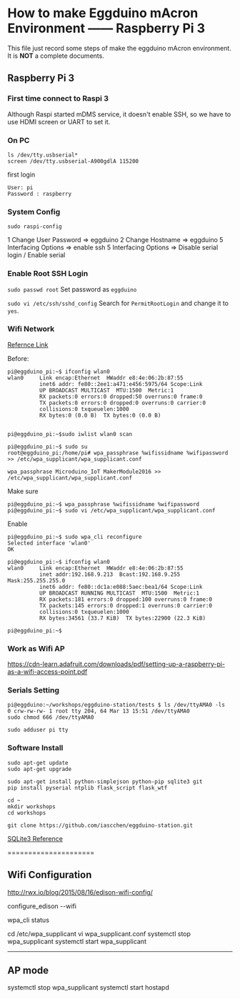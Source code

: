 # How to make Eggduino mAcron Environment —— Raspberry Pi 3

This file just record some steps of make the eggduino mAcron environment.
It is **NOT** a complete documents.

## Raspberry Pi 3

### First time connect to Raspi 3

Although Raspi started mDMS service, it doesn't enable SSH, so we have to use HDMI screen or UART to set it.

### On PC

    ls /dev/tty.usbserial*
    screen /dev/tty.usbserial-A900gdlA 115200

first login

    User: pi
    Password : raspberry

### System Config

`sudo raspi-config`

1 Change User Password => eggduino
2 Change Hostname => eggduino
5 Interfacing Options => enable ssh
5 Interfacing Options => Disable serial login / Enable serial

### Enable Root SSH Login

`sudo passwd root`
Set password as `eggduino`

`sudo vi /etc/ssh/sshd_config`
Search for `PermitRootLogin` and change it to `yes`.

### Wifi Network

[Refernce Link](https://www.raspberrypi.org/documentation/configuration/wireless/wireless-cli.md)

Before: 

	pi@eggduino_pi:~$ ifconfig wlan0
	wlan0     Link encap:Ethernet  HWaddr e8:4e:06:2b:87:55
	          inet6 addr: fe80::2ee1:a471:e456:5975/64 Scope:Link
	          UP BROADCAST MULTICAST  MTU:1500  Metric:1
	          RX packets:0 errors:0 dropped:50 overruns:0 frame:0
	          TX packets:0 errors:0 dropped:0 overruns:0 carrier:0
	          collisions:0 txqueuelen:1000
	          RX bytes:0 (0.0 B)  TX bytes:0 (0.0 B)


	pi@eggduino_pi:~$sudo iwlist wlan0 scan

	pi@eggduino_pi:~$ sudo su
	root@eggduino_pi:/home/pi# wpa_passphrase %wifissidname %wifipassword >> /etc/wpa_supplicant/wpa_supplicant.conf
	
	wpa_passphrase Microduino_IoT MakerModule2016 >> /etc/wpa_supplicant/wpa_supplicant.conf

Make sure

	pi@eggduino_pi:~$ wpa_passphrase %wifissidname %wifipassword
	pi@eggduino_pi:~$ sudo vi /etc/wpa_supplicant/wpa_supplicant.conf

Enable 

	pi@eggduino_pi:~$ sudo wpa_cli reconfigure
	Selected interface 'wlan0'
	OK

	pi@eggduino_pi:~$ ifconfig wlan0
	wlan0     Link encap:Ethernet  HWaddr e8:4e:06:2b:87:55
	          inet addr:192.168.9.213  Bcast:192.168.9.255  Mask:255.255.255.0
	          inet6 addr: fe80::dc1a:e088:5aec:bea1/64 Scope:Link
	          UP BROADCAST RUNNING MULTICAST  MTU:1500  Metric:1
	          RX packets:181 errors:0 dropped:100 overruns:0 frame:0
	          TX packets:145 errors:0 dropped:1 overruns:0 carrier:0
	          collisions:0 txqueuelen:1000
	          RX bytes:34561 (33.7 KiB)  TX bytes:22900 (22.3 KiB)

	pi@eggduino_pi:~$

### Work as Wifi AP

https://cdn-learn.adafruit.com/downloads/pdf/setting-up-a-raspberry-pi-as-a-wifi-access-point.pdf 

### Serials Setting

    pi@eggduino:~/workshops/eggduino-station/tests $ ls /dev/ttyAMA0 -ls
    0 crw-rw-rw- 1 root tty 204, 64 Mar 13 15:51 /dev/ttyAMA0
    sudo chmod 666 /dev/ttyAMA0
    
    sudo adduser pi tty

### Software Install

    sudo apt-get update
    sudo apt-get upgrade
    
    sudo apt-get install python-simplejson python-pip sqlite3 git
    pip install pyserial ntplib flask_script flask_wtf 
    
    cd ~
    mkdir workshops
    cd workshops
    
    git clone https://github.com/iascchen/eggduino-station.git
    
   
    
[SQLite3 Reference](https://iotbytes.wordpress.com/sqlite-db-on-raspberry-pi/)

=====================


## Wifi Configuration

http://rwx.io/blog/2015/08/16/edison-wifi-config/

configure_edison --wifi

wpa_cli status

cd /etc/wpa_supplicant
vi wpa_supplicant.conf
systemctl stop wpa_supplicant
systemctl start wpa_supplicant

--------------
AP mode
--------------

systemctl stop wpa_supplicant
systemctl start hostapd




